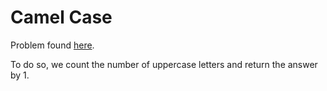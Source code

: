 # Camel Case
Problem found [here](https://www.hackerrank.com/challenges/camelcase/problem?utm_campaign=challenge-recommendation&utm_medium=email&utm_source=24-hour-campaign). 

To do so, we count the number of uppercase letters and return the answer by 1.